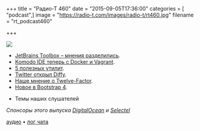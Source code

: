 +++
title = "Радио-Т 460"
date = "2015-09-05T17:36:00"
categories = [ "podcast",]
image = "https://radio-t.com/images/radio-t/rt460.jpg"
filename = "rt_podcast460"

+++

![](https://radio-t.com/images/radio-t/rt460.jpg)

* [JetBrains Toolbox – мнения разделились](http://blog.jetbrains.com/blog/2015/09/03/introducing-jetbrains-toolbox/).
* [Komodo IDE теперь с Docker и Vagrant](http://komodoide.com/blog/komodo-9-2-released-docker-and-vagrant-integration-package-installer-and/).
* [5 полезных утилит](http://zeroturnaround.com/rebellabs/5-command-line-tools-you-should-be-using/).
* [Twitter открыл Diffy](http://venturebeat.com/2015/09/03/twitter-open-sources-diffy-a-tool-for-automatically-spotting-bugs-in-code/).
* [Наше мнение о Twelve-Factor](http://techblog.bozho.net/comments-on-the-twelve-factor-app/).
* [Новое в Bootstrap 4](http://designmodo.com/new-bootstrap-4/).
- Темы наших слушателей

_Спонсоры этого выпуска [DigitalOcean](https://www.digitalocean.com) и [Selectel](https://selectel.ru/services/vpc/)_

[аудио](http://cdn.radio-t.com/rt_podcast460.mp3) • [лог чата](http://chat.radio-t.com/logs/radio-t-460.html)
<audio src="http://cdn.radio-t.com/rt_podcast460.mp3" preload="none"></audio>